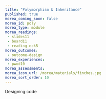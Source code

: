 ```yaml
---
title: "Polymorphism & Inheritance"
published: true
morea_coming_soon: false
morea_id: poly
morea_type: module
morea_readings:
 - slides11
 - board11
 - reading-eck5
morea_outcomes:
 - outcome-design
morea_experiences:
 - pwod10
morea_assessments:
morea_icon_url: /morea/materials/finches.jpg
morea_sort_order: 10
---
```


Designing code